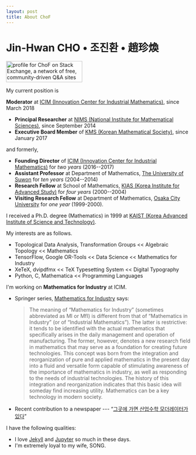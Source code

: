 ```yaml
---
layout: post
title: About ChoF
---
```


# **Jin-Hwan CHO**  •  **조진환** •  **趙珍煥**

<a href="https://stackexchange.com/users/12595906/chof"><img src="https://stackexchange.com/users/flair/12595906.png" width="208" height="58" alt="profile for ChoF on Stack Exchange, a network of free, community-driven Q&amp;A sites" title="profile for ChoF on Stack Exchange, a network of free, community-driven Q&amp;A sites" /></a>

My current position is

**Moderator** at [ICIM (Innovation Center for Industrial Mathematics)](https://www.icim.or.kr), since March 2018
- **Principal Researcher** at [NIMS (National Institute for Mathematical Sciences)](https://www.nims.re.kr), since September 2014
- **Executive Board Member** of [KMS (Korean Mathematical Society)](http://www.kms.or.kr), since January 2017

and formerly,

- **Founding Director** of [ICIM (Innovation Center for Industrial Mathematics)](https://www.icim.or.kr) for *two years* (2016--2017)
- **Assistant Professor** at Department of Mathematics, [The University of Suwon](http://www.suwon.ac.kr) for *ten years* (2004--2014)
- **Research Fellow** at School of Mathematics, [KIAS (Korea Institute for Advanced Study)](http://www.kias.re.kr) for *four years* (2000--2004)
- **Visiting Research Fellow** at Department of Mathematics, [Osaka City University](http://www.osaka-cu.ac.jp) for *one year* (1999-2000).

I received a Ph.D. degree (Mathematics) in 1999 at [KAIST (Korea Advanced Institute of Science and Technology)](http://www.kaist.edu).

My interests are as follows.

- Topological Data Analysis, Transformation Groups << Algebraic Topology << Mathematics
- TensorFlow, Google OR-Tools << Data Science << Mathematics for Industry
- XeTeX, dvipdfmx << TeX Typesetting System << Digital Typography
- Python, C, Mathematica << Programming Languages

I'm working on **Mathematics for Industry** at ICIM.

- Springer series, [Mathematics for Industry](http://www.springer.com/series/13254) says:

   > The meaning of “Mathematics for Industry” (sometimes abbreviated as MI or MfI) is different from that of “Mathematics in Industry” (or of “Industrial Mathematics”).
     The latter is restrictive: it tends to be identified with the actual mathematics that specifically arises in the daily management and operation of manufacturing.
     The former, however, denotes a new research field in mathematics that may serve as a foundation for creating future technologies.
     This concept was born from the integration and reorganization of pure and applied mathematics in the present day into a fluid and versatile form capable of stimulating awareness of the importance of mathematics in industry, as well as responding to the needs of industrial technologies.
     The history of this integration and reorganization indicates that this basic idea will someday find increasing utility.
     Mathematics can be a key technology in modern society.

- Recent contribution to a newspaper --- “[그곳에 가면 산업수학 모더레이터가 있다](http://www.joongdo.co.kr/main/view.php?key=201607211177)”

I have the following qualities:

- I love [Jekyll](https://jekyllrb.com) and [Jupyter](http://jupyter.org) so much in these days.
- I'm extremely loyal to my wife, SONG.
